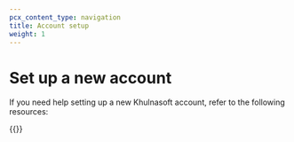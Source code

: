 ```yaml
---
pcx_content_type: navigation
title: Account setup
weight: 1
---
```


# Set up a new account

If you need help setting up a new Khulnasoft account, refer to the following resources:

{{<directory-listing>}}